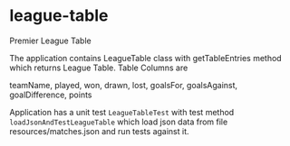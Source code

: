 # league-table
Premier League Table

The application contains LeagueTable class with getTableEntries method which returns League Table.
Table Columns are

teamName,
played,
won,
drawn,
lost,
goalsFor,
goalsAgainst,
goalDifference,
points


Application has a unit test ```LeagueTableTest``` with  test method ```loadJsonAndTestLeagueTable``` 
which load json data from file resources/matches.json and run tests against it.

